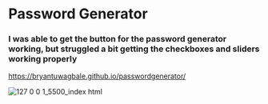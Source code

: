 # Password Generator

### I was able to get the button for the password generator working, but struggled a bit getting the checkboxes and sliders working properly

https://bryantuwagbale.github.io/passwordgenerator/




![127 0 0 1_5500_index html](https://user-images.githubusercontent.com/78828750/114328815-5b114e00-9b03-11eb-97ca-2d55db2a3995.png)
